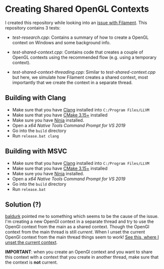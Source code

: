 # Creating Shared OpenGL Contexts 

I created this repository while looking into an [issue with
Filament](https://github.com/google/filament/issues/1921). This
repository contains 3 tests:

- _test-research.cpp_: Contains a summary of how to create a
  OpenGL context on Windows and some background info.
  
- _test-shared-context.cpp_: Contains code that creates a couple
  of OpenGL contexts using the recommended flow (e.g. using a
  temporary context).

- _test-shared-context-threading.cpp_: Similar to
  _test-shared-context.cpp_ but here, we simulate how Filament
  creates a shared context, most importantly that we create the
  context in a separate thread.

## Building with Clang

- Make sure that you have [Clang](http://releases.llvm.org/download.html) installed into `C:/Program Files/LLVM`
- Make sure that you have [CMake 3.15+](https://cmake.org/download/) installed
- Make sure you have [Ninja](https://ninja-build.org/) installed.
- Open a *x64 Native Tools Command Prompt for VS 2019*
- Go into the `build` directory
- Run `release.bat clang` 

## Building with MSVC

- Make sure that you have [Clang](http://releases.llvm.org/download.html) installed into `C:/Program Files/LLVM`
- Make sure that you have [CMake 3.15+](https://cmake.org/download/) installed
- Make sure you have [Ninja](https://ninja-build.org/) installed.
- Open a *x64 Native Tools Command Prompt for VS 2019*
- Go into the `build` directory
- Run `release.bat`

## Solution (?)

[baldurk](https://www.twitter.com/baldurk) pointed me to
something which seems to be the cause of the issue. I'm creating a
new OpenGl context in a separate thread and try to use the OpenGl
context from the main as a shared context. Though the OpenGl
context from the main thread is still *current*.  When I unset
the current OpenGl context from the main thread things seem to
work! [See this, where I unset the current context](https://github.com/roxlu/windows-opengl-context/blob/master/src/test-shared-context-threading.cpp#L62-L71).

**IMPORTANT**: when you create an OpenGl context and you want to
share this context with a context that you create in another
thread, make sure that the context is **not** current.

